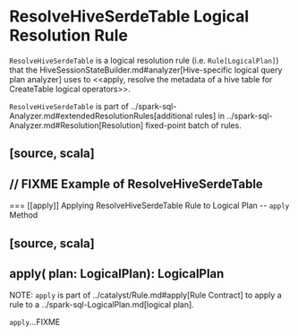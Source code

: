 # ResolveHiveSerdeTable Logical Resolution Rule

`ResolveHiveSerdeTable` is a logical resolution rule (i.e. `Rule[LogicalPlan]`) that the HiveSessionStateBuilder.md#analyzer[Hive-specific logical query plan analyzer] uses to <<apply, resolve the metadata of a hive table for CreateTable logical operators>>.

`ResolveHiveSerdeTable` is part of ../spark-sql-Analyzer.md#extendedResolutionRules[additional rules] in ../spark-sql-Analyzer.md#Resolution[Resolution] fixed-point batch of rules.

[source, scala]
----
// FIXME Example of ResolveHiveSerdeTable
----

=== [[apply]] Applying ResolveHiveSerdeTable Rule to Logical Plan -- `apply` Method

[source, scala]
----
apply(
  plan: LogicalPlan): LogicalPlan
----

NOTE: `apply` is part of ../catalyst/Rule.md#apply[Rule Contract] to apply a rule to a ../spark-sql-LogicalPlan.md[logical plan].

`apply`...FIXME
